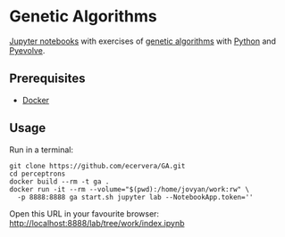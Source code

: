 # Genetic Algorithms

[Jupyter notebooks](https://jupyter.org/) with exercises of [genetic algorithms](https://en.wikipedia.org/wiki/Genetic_algorithm) with [Python](https://www.python.org/) and [Pyevolve](http://pyevolve.sourceforge.net/0_6rc1/).

## Prerequisites

* [Docker](https://docs.docker.com/v17.09/engine/installation/)

## Usage
Run in a terminal:

    git clone https://github.com/ecervera/GA.git
    cd perceptrons
    docker build --rm -t ga .
    docker run -it --rm --volume="$(pwd):/home/jovyan/work:rw" \ 
      -p 8888:8888 ga start.sh jupyter lab --NotebookApp.token=''
      
Open this URL in your favourite browser: [http://localhost:8888/lab/tree/work/index.ipynb](http://localhost:8888/lab/tree/work/index.ipynb)
